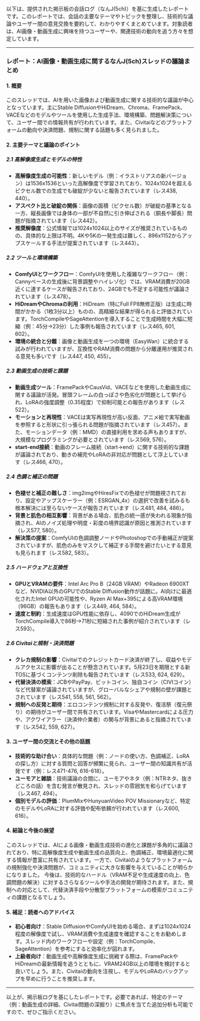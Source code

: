 以下は、提供された掲示板の会話ログ（なんJ(5ch)）を基に生成したレポートです。このレポートでは、会話の主要なテーマやトピックを整理し、技術的な議論やユーザー間の意見交換を要約して、わかりやすくまとめています。対象読者は、AI画像・動画生成に興味を持つユーザーや、関連技術の動向を追う方々を想定しています。

---

### **レポート：AI画像・動画生成に関するなんJ(5ch)スレッドの議論まとめ**

#### **1. 概要**
このスレッドでは、AIを用いた画像および動画生成に関する技術的な議論が中心となっています。主にStable DiffusionやHiDream、Chroma、FramePack、VACEなどのモデルやツールを使用した生成手法、環境構築、問題解決策について、ユーザー間での情報共有が行われています。また、Civitaiなどのプラットフォームの動向や決済問題、規制に関する話題も多く見られました。

#### **2. 主要テーマと議論のポイント**

##### **2.1 高解像度生成とモデルの特性**
- **高解像度生成の可能性**：新しいモデル（例：イラストリアスの新バージョン）は1536x1536といった高解像度で学習されており、1024x1024を超えるピクセル数での生成でも破綻が少ないと報告されています（レス438, 440）。
- **アスペクト比と破綻の関係**：画像の面積（ピクセル数）が破綻の基準となる一方、縦長画像では身体の一部が不自然に引き伸ばされる（胴長や脚長）問題が指摘されています（レス442）。
- **推奨解像度**：公式情報では1024x1024以上のサイズが推奨されているものの、具体的な上限は不明。4Kや5Kの一発生成は難しく、896x1152からアップスケールする手法が提案されています（レス443）。

##### **2.2 ツールと環境構築**
- **ComfyUIとワークフロー**：ComfyUIを使用した複雑なワークフロー（例：Cannyベースの生成後に背景調整やハイレゾ化）では、VRAM消費が20GB近くに達するケースが報告されており、24GBでも不足する可能性が議論されています（レス478）。
- **HiDreamやChromaの利用**：HiDream（特にFull FP8無修正版）は生成に時間がかかる（1枚3分以上）ものの、高精細な結果が得られると評価されています。TorchCompileやSageAttentionを導入することで生成時間を大幅に短縮（例：45分→23分）した事例も報告されています（レス465, 601, 602）。
- **環境の統合と分離**：画像と動画生成を一つの環境（EasyWan）に統合する試みが行われていますが、互換性やRAM消費の問題から分離運用が推奨される意見も多いです（レス447, 450, 455）。

##### **2.3 動画生成の技術と課題**
- **動画生成ツール**：FramePackやCausVid、VACEなどを使用した動画生成に関する議論が活発。冒頭フレームの白っぽさや色劣化が問題として挙げられ、LoRAの強度調整（0.35程度）で抑制可能との報告があります（レス522）。
- **モーションと再現性**：VACEは実写再現性が高い反面、アニメ絵で実写動画を参照すると形状に引っ張られる問題が指摘されています（レス457）。また、モーションデータ（例：MMD）の直接利用を求める声もありますが、大規模なプログラミングが必要とされています（レス569, 576）。
- **start-end接続**：動画のフレーム接続（start→end）に関する技術的な課題が議論されており、動きの補完やLoRAの非対応が問題として浮上しています（レス466, 470）。

##### **2.4 色調と補正の問題**
- **色褪せと補正の難しさ**：img2imgやHiresFixでの色褪せが問題視されており、設定やアップスケーラー（例：ESRGAN_4x）の選択で改善を試みるも根本解決には至らないケースが報告されています（レス481, 484, 486）。
- **背景と肌色の相互影響**：背景がある場合、肌色の統一感が失われる現象が指摘され、AIのノイズ処理や明度・彩度の境界認識が原因と推測されています（レス577, 580）。
- **解決策の提案**：ComfyUIの色調調整ノードやPhotoshopでの手動補正が提案されていますが、肌色のみをマスクして補正する手間を避けたいとする意見も見られます（レス582, 583）。

##### **2.5 ハードウェアと互換性**
- **GPUとVRAMの要件**：Intel Arc Pro B（24GB VRAM）やRadeon 6900XTなど、NVIDIA以外のGPUでのStable Diffusion動作が話題に。AI向けに最適化されたIntel GPUの可能性や、Ryzen AI Max+395による高VRAM環境（96GB）の報告もあります（レス449, 464, 584）。
- **速度と制約**：生成速度はGPU性能に依存し、4090でのHiDream生成がTorchCompile導入で86秒→71秒に短縮された事例が紹介されています（レス593）。

##### **2.6 Civitaiと規制・決済問題**
- **クレカ規制の影響**：Civitaiでのクレジットカード決済が終了し、収益やモデルアクセスに影響が出ることが懸念されています。5月23日を期限とする新TOSに基づくコンテンツ削除も報告されています（レス533, 624, 629）。
- **代替決済の模索**：JCBやPayPay、ビットコイン、独自コイン（CIVIコイン）など代替案が議論されていますが、グローバルなシェアや規制の壁が課題とされています（レス541, 558, 561, 562）。
- **規制への反発と期待**：エロコンテンツ規制に対する反発や、復活祭（復元祭り）の期待がユーザー間で共有されています。VisaやMastercardによる圧力や、アクワイアラー（決済仲介業者）の関与が背景にあると指摘されています（レス542, 559, 627）。

#### **3. ユーザー間の交流とその他の話題**
- **技術的な助け合い**：具体的な問題（例：ノードの使い方、色調補正、LoRAの探し方）に対する質問と回答が頻繁に見られ、ユーザー間の知識共有が活発です（例：レス471-476, 616-618）。
- **ユーモアと雑談**：技術議論の合間に、ユーモアやネタ（例：NTRネタ、抜きどころの話）を含む発言が散見され、スレッドの雰囲気を和らげています（レス467, 494）。
- **個別モデルの評価**：PlumMixやHunyuanVideo POV Missionaryなど、特定のモデルやLoRAに対する評価や配布依頼が行われています（レス600, 616）。

#### **4. 結論と今後の展望**
このスレッドでは、AIによる画像・動画生成技術の進化と課題が多角的に議論されており、特に高解像度生成や動画生成の品質向上、色調補正、環境最適化に関する情報が豊富に共有されています。一方で、Civitaiのようなプラットフォームの規制強化や決済問題が、コミュニティに大きな影響を与えていることが明らかになりました。
今後は、技術的なハードル（VRAM不足や生成速度の向上、色調問題の解決）に対するさらなるツールや手法の開発が期待されます。また、規制への対応として、代替決済手段や分散型プラットフォームの模索がコミュニティの課題となるでしょう。

#### **5. 補足：読者へのアドバイス**
- **初心者向け**：Stable DiffusionやComfyUIを始める場合、まずは1024x1024程度の解像度で試し、VRAM消費や生成速度を確認することをお勧めします。スレッド内のワークフローや設定（例：TorchCompile、SageAttention）を参考にすると効率化が図れます。
- **上級者向け**：動画生成や高解像度生成に挑戦する際は、FramePackやHiDreamの最新情報を追うとともに、VRAM24GB以上の環境を検討すると良いでしょう。また、Civitaiの動向を注視し、モデルやLoRAのバックアップを早めに行うことを推奨します。

---

以上が、掲示板ログを基にしたレポートです。必要であれば、特定のテーマ（例：動画生成の詳細、Civitai問題の深掘り）に焦点を当てた追加分析も可能ですので、ぜひご指示ください。
